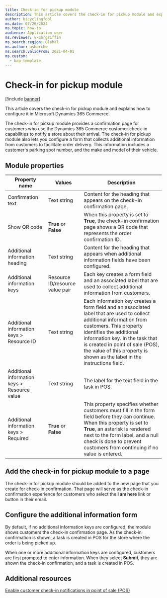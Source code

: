 ```yaml
---
title: Check-in for pickup module
description: This article covers the check-in for pickup module and explains how to configure it in Microsoft Dynamics 365 Commerce.
author: bicyclingfool
ms.date: 07/26/2024
ms.topic: how-to
audience: Application user
ms.reviewer: v-chrgriffin
ms.search.region: Global
ms.author: asharchw
ms.search.validFrom: 2021-04-01
ms.custom: 
  - bap-template
---
```


# Check-in for pickup module

[!include [banner](includes/banner.md)]

This article covers the check-in for pickup module and explains how to configure it in Microsoft Dynamics 365 Commerce.

The check-in for pickup module provides a confirmation page for customers who use the Dynamics 365 Commerce customer check-in capabilities to notify a store about their arrival. The check-in for pickup module also lets you configure a form that collects additional information from customers to facilitate order delivery. This information includes a customer's parking spot number, and the make and model of their vehicle. 

## Module properties

| Property name | Values | Description |
|---------------|--------|-------------|
| Confirmation text | Text string | Content for the heading that appears on the check-in confirmation page. |
| Show QR code | **True** or **False** | When this property is set to **True**, the check-in confirmation page shows a QR code that represents the order confirmation ID. |
| Additional information heading | Text string | Content for the heading that appears when additional information fields have been configured. |
| Additional information keys | Resource ID/resource value pair | Each key creates a form field and an associated label that are used to collect additional information from customers. |
| Additional information keys \> Resource ID | Text string | Each information key creates a form field and an associated label that are used to collect additional information from customers. This property identifies the additional information key. In the task that is created in point of sale (POS), the value of this property is shown as the label in the instructions field. |
| Additional information keys \> Resource value | Text string | The label for the text field in the task in POS. |
| Additional information keys \> Required | **True** or **False** | This property specifies whether customers must fill in the form field before they can continue. When this property is set to **True**, an asterisk is rendered next to the form label, and a null check is done to prevent customers from continuing if no value is entered. |

## Add the check-in for pickup module to a page

The check-in for pickup module should be added to the new page that you create for check-in confirmation. That page will serve as the check-in confirmation experience for customers who select the **I am here** link or button in their email. 

## Configure the additional information form

By default, if no additional information keys are configured, the module shows customers the check-in confirmation page. As the check-in confirmation is shown, a task is created in POS for the store where the order is being picked up.

When one or more additional information keys are configured, customers are first prompted to enter information. When they select **Submit**, they are shown the check-in confirmation, and a task is created in POS. 

## Additional resources

[Enable customer check-in notifications in point of sale (POS)](enable-customer-check-in.md)
